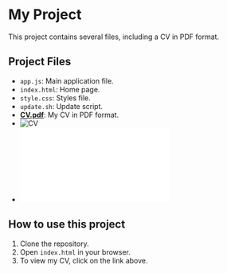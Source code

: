 # My Project

This project contains several files, including a CV in PDF format.

## Project Files

- `app.js`: Main application file.
- `index.html`: Home page.
- `style.css`: Styles file.
- `update.sh`: Update script.
- **[CV.pdf](cv.pdf)**: My CV in PDF format.
- ![CV](cv.png)
- ![CV](cv.pdf)


## How to use this project

1. Clone the repository.
2. Open `index.html` in your browser.
3. To view my CV, click on the link above.
